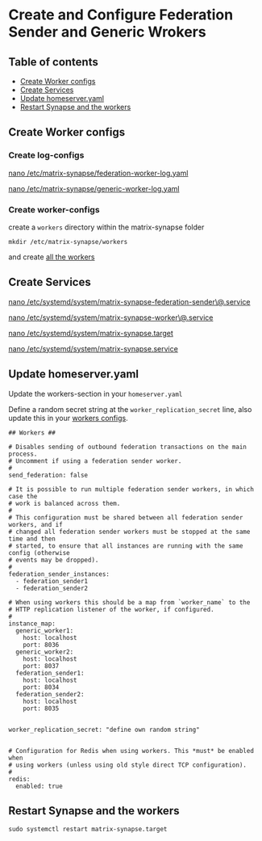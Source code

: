 # Create and Configure Federation Sender and Generic Wrokers

## Table of contents
 - [Create Worker configs](https://github.com/jameskitt616/matrix-synapse-worker-config#create-worker-configs)
 - [Create Services](https://github.com/jameskitt616/matrix-synapse-worker-config#create-services)
 - [Update homeserver.yaml](https://github.com/jameskitt616/matrix-synapse-worker-config#update-homeserveryaml)
 - [Restart Synapse and the workers](https://github.com/jameskitt616/matrix-synapse-worker-config#restart-synapse-and-the-workers)

## Create Worker configs

### Create log-configs

[nano /etc/matrix-synapse/federation-worker-log.yaml](https://github.com/jameskitt616/matrix-synapse-worker-config/blob/master/etc/matrix-synapse/federation-worker-log.yaml)

[nano /etc/matrix-synapse/generic-worker-log.yaml](https://github.com/jameskitt616/matrix-synapse-worker-config/blob/master/etc/matrix-synapse/generic-worker-log.yaml)

### Create worker-configs

create a `workers` directory within the matrix-synapse folder

`mkdir /etc/matrix-synapse/workers`

and create [all the workers](https://github.com/jameskitt616/matrix-synapse-worker-config/tree/master/etc/matrix-synapse/workers)

## Create Services

[nano /etc/systemd/system/matrix-synapse-federation-sender\\@.service](https://github.com/jameskitt616/matrix-synapse-worker-config/blob/master/etc/systemd/system/matrix-synapse-federation-sender\\@.service)

[nano /etc/systemd/system/matrix-synapse-worker\\@.service](https://github.com/jameskitt616/matrix-synapse-worker-config/blob/master/etc/systemd/system/matrix-synapse-worker\\@.service)

[nano /etc/systemd/system/matrix-synapse.target](https://github.com/jameskitt616/matrix-synapse-worker-config/blob/master/etc/systemd/system/matrix-synapse.target)

[nano /etc/systemd/system/matrix-synapse.service](https://github.com/jameskitt616/matrix-synapse-worker-config/blob/master/etc/systemd/system/matrix-synapse.service)

## Update homeserver.yaml

Update the workers-section in your `homeserver.yaml`

Define a random secret string at the `worker_replication_secret` line, also update this in your [workers configs](https://github.com/jameskitt616/matrix-synapse-worker-config/tree/master/etc/matrix-synapse/workers).
```
## Workers ##

# Disables sending of outbound federation transactions on the main process.
# Uncomment if using a federation sender worker.
#
send_federation: false

# It is possible to run multiple federation sender workers, in which case the
# work is balanced across them.
#
# This configuration must be shared between all federation sender workers, and if
# changed all federation sender workers must be stopped at the same time and then
# started, to ensure that all instances are running with the same config (otherwise
# events may be dropped).
#
federation_sender_instances:
  - federation_sender1
  - federation_sender2

# When using workers this should be a map from `worker_name` to the
# HTTP replication listener of the worker, if configured.
#
instance_map:
  generic_worker1:
    host: localhost
    port: 8036
  generic_worker2:
    host: localhost
    port: 8037
  federation_sender1:
    host: localhost
    port: 8034
  federation_sender2:
    host: localhost
    port: 8035


worker_replication_secret: "define own random string"


# Configuration for Redis when using workers. This *must* be enabled when
# using workers (unless using old style direct TCP configuration).
#
redis:
  enabled: true
```

## Restart Synapse and the workers

`sudo systemctl restart matrix-synapse.target`